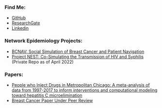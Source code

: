 ### Find Me:
- [GitHub](https://github.com/branrickman)
- [ResearchGate](https://www.researchgate.net/profile/Bryan_Brickman)
- [Linkedin](https://www.linkedin.com/in/bryan-brickman-b155451b0/)

### Network Epidemiology Projects:
- [BCNAV: Social Simulation of Breast Cancer and Patient Navigation](https://github.com/khanna7/bc-navigation)
- [Project NEST: Co-Simulating the Transmission of HIV and Syphilis](https://github.com/jozik/p2m/tree/hiv+syphilis) (Private Repo as of April 2022)

### Papers:
- [People who Inject Drugs in Metropolitan Chicago: A meta-analysis of data from 1997-2017 to inform interventions and computational modeling toward hepatitis C microelimination](https://www.ncbi.nlm.nih.gov/pmc/articles/PMC8754317/)
- [Breast Cancer Paper Under Peer Review]()

